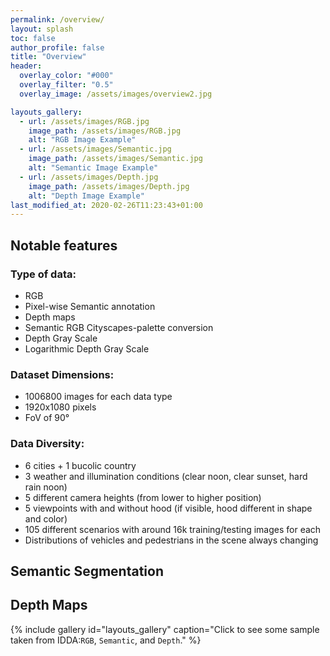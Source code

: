 ```yaml
---
permalink: /overview/
layout: splash
toc: false
author_profile: false
title: "Overview"
header:
  overlay_color: "#000"
  overlay_filter: "0.5"
  overlay_image: /assets/images/overview2.jpg

layouts_gallery:
  - url: /assets/images/RGB.jpg
    image_path: /assets/images/RGB.jpg
    alt: "RGB Image Example"
  - url: /assets/images/Semantic.jpg
    image_path: /assets/images/Semantic.jpg
    alt: "Semantic Image Example"
  - url: /assets/images/Depth.jpg
    image_path: /assets/images/Depth.jpg
    alt: "Depth Image Example"
last_modified_at: 2020-02-26T11:23:43+01:00
---
```



## Notable features
### Type of data: 
- RGB
- Pixel-wise Semantic annotation
- Depth maps
- Semantic RGB Cityscapes-palette conversion
- Depth Gray Scale
- Logarithmic Depth Gray Scale

### Dataset Dimensions: 
- 1006800 images for each data type
- 1920x1080 pixels
- FoV of 90°

### Data Diversity: 
- 6 cities + 1 bucolic country 
- 3 weather and illumination conditions (clear noon, clear sunset, hard rain noon) 
- 5 different camera heights (from lower to higher position)
- 5 viewpoints with and without hood (if visible, hood different in shape and color)
- 105 different scenarios with around 16k training/testing images for each
- Distributions of vehicles and pedestrians in the scene always changing


## Semantic Segmentation



## Depth Maps



{% include gallery id="layouts_gallery" caption="Click to see some sample taken from IDDA:`RGB`, `Semantic`, and `Depth`." %}

